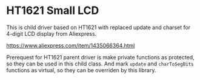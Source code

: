 # HT1621 Small LCD

This is child driver based on HT1621 with replaced update and charset for 4-digit LCD display from Aliexpress.

https://www.aliexpress.com/item/1435066364.html

Prerequest for HT1621 parent driver is make private functions as protected, so they can be used in this child class. And mark `update` and `charToSegBits` functions as virtual, so they can be overriden by this library.

